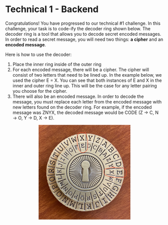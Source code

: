 # Technical 1 - Backend
Congratulations! You have progressed to our technical #1 challenge. In this challenge, your task is to code-ify the decoder ring shown below. The decoder ring is a tool that allows you to decode secret encoded messages. In order to read a secret message, you will need two things: **a cipher** and an **encoded message**.

Here is how to use the decoder:
1. Place the inner ring inside of the outer ring
2. For each encoded message, there will be a cipher. The cipher will consist of two letters that need to be lined up. In the example below, we used the cipher E = X. You can see that both instances of E and X in the inner and outer ring line up. This will be the case for any letter pairing you choose for the cipher.
3. There will also be an encoded message. In order to decode the message, you must replace each letter from the encoded message with new letters found on the decoder ring. For example, if the encoded message was ZNYX, the decoded message would be CODE (Z → C, N → O, Y → D, X → E).

<p style="text-align: center">
  <img alt="decoder" src="./assets/Decoder.jpg" style="max-width: 300px; max-height: 300px"/>
</p>

